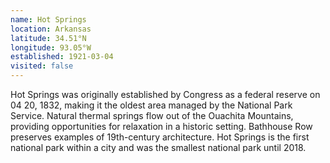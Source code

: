 ```yaml
---
name: Hot Springs
location: Arkansas
latitude: 34.51°N
longitude: 93.05°W
established: 1921-03-04
visited: false
---
```


Hot Springs was originally established by Congress as a federal reserve on 04 20, 1832, making it the oldest area managed by the National Park Service. Natural thermal springs flow out of the Ouachita Mountains, providing opportunities for relaxation in a historic setting. Bathhouse Row preserves examples of 19th-century architecture. Hot Springs is the first national park within a city and was the smallest national park until 2018.
